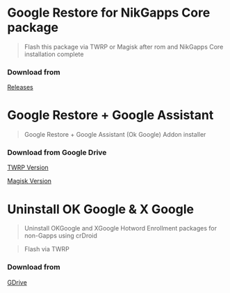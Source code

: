 # Google Restore for NikGapps Core package

> Flash this package via TWRP or Magisk after rom and NikGapps Core installation complete

### Download from
 [Releases](https://github.com/PycmShoma/NikGappsCore_RestoreAddon/releases/tag/1.0)
#
#
# Google Restore + Google Assistant
> Google Restore + Google Assistant (Ok Google) Addon installer

### Download from Google Drive 
 [TWRP Version](https://drive.google.com/file/d/1YD6t_99hgJimFGXCekSniqO6LP1C2wSE/view?usp=drivesdk)

 [Magisk Version](https://drive.google.com/file/d/1vmIzVJuK4GRga7BczEB5wjJWu_V2vwjZ/view?usp=drivesdk)
#
#
# Uninstall OK Google & X Google
> Uninstall OKGoogle and XGoogle Hotword Enrollment packages for non-Gapps using crDroid

> Flash via TWRP
### Download from
 [GDrive](https://drive.google.com/file/d/1PPL09rEgQM8HZ8_PAOlCzFArBv4c9L8f/view?usp=drivesdk)

<!--
![All Releases](https://img.shields.io/github/downloads/PycmShoma/RestoreAddon_NikGappsCore/total?label=Downloads%20%28All%20Releases%29&style=social)
-->
